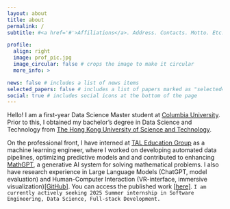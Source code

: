 ```yaml
---
layout: about
title: about
permalink: /
subtitle: #<a href='#'>Affiliations</a>. Address. Contacts. Motto. Etc.

profile:
  align: right
  image: prof_pic.jpg
  image_circular: false # crops the image to make it circular
  more_info: >

news: false # includes a list of news items
selected_papers: false # includes a list of papers marked as "selected={true}"
social: true # includes social icons at the bottom of the page
---
```

Hello! I am a first-year Data Science Master student at [Columbia University](https://www.columbia.edu/). Prior to this, I obtained my bachelor’s degree in Data Science and Technology from [The Hong Kong University of Science and Technology](https://hkust.edu.hk/). 

On the professional front, I have interned at [TAL Education Group](https://en.100tal.com/) as a machine learning engineer, where I worked on developing automated data pipelines, optimizing predictive models and and contributed to enhancing [MathGPT](https://www.mathgpt.com/), a generative AI system for solving mathematical problems. I also have research experience in Large Language Models (ChatGPT, model evaluation) and Human-Computer Interaction (VR-interface, immersive visualization)[[GitHub]](https://github.com/stonycat/A-Case-of-Immersive-Data-Story). You can access the published work [[here]](http://localhost:8080/publications/). `I am currently actively seeking 2025 Summer internship in Software Engineering, Data Science, Full-stack Development.`

<!-- Write your biography here. Tell the world about yourself. Link to your favorite [subreddit](http://reddit.com). You can put a picture in, too. The code is already in, just name your picture `prof_pic.jpg` and put it in the `img/` folder.

Put your address / P.O. box / other info right below your picture. You can also disable any of these elements by editing `profile` property of the YAML header of your `_pages/about.md`. Edit `_bibliography/papers.bib` and Jekyll will render your [publications page](/al-folio/publications/) automatically.

Link to your social media connections, too. This theme is set up to use [Font Awesome icons](https://fontawesome.com/) and [Academicons](https://jpswalsh.github.io/academicons/), like the ones below. Add your Facebook, Twitter, LinkedIn, Google Scholar, or just disable all of them. -->
